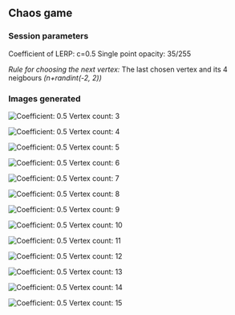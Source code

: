 ## Chaos game
### Session parameters

Coefficient of LERP: c=0.5
Single point opacity: 35/255

*Rule for choosing the next vertex:*
The last chosen vertex and its 4 neigbours _(n+randint(-2, 2))_
### Images generated

![Coefficient: 0.5 Vertex count: 3](vc3_c0.5.png)

![Coefficient: 0.5 Vertex count: 4](vc4_c0.5.png)

![Coefficient: 0.5 Vertex count: 5](vc5_c0.5.png)

![Coefficient: 0.5 Vertex count: 6](vc6_c0.5.png)

![Coefficient: 0.5 Vertex count: 7](vc7_c0.5.png)

![Coefficient: 0.5 Vertex count: 8](vc8_c0.5.png)

![Coefficient: 0.5 Vertex count: 9](vc9_c0.5.png)

![Coefficient: 0.5 Vertex count: 10](vc10_c0.5.png)

![Coefficient: 0.5 Vertex count: 11](vc11_c0.5.png)

![Coefficient: 0.5 Vertex count: 12](vc12_c0.5.png)

![Coefficient: 0.5 Vertex count: 13](vc13_c0.5.png)

![Coefficient: 0.5 Vertex count: 14](vc14_c0.5.png)

![Coefficient: 0.5 Vertex count: 15](vc15_c0.5.png)